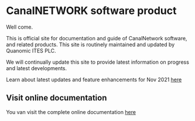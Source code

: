 # CanalNETWORK software product
Well come.

This is official site for documentation and guide of CanalNetwork software, and related products. This site is routinely maintained and updated by Quanomic ITES PLC.

We will continually update this site to provide latest information on progress and latest developments.

Learn about latest updates and feature enhancements for Nov 2021 [here](updatenotesNov2021.md)


## Visit online documentation
You van visit the complete online documentation [here](Introduction1.md)

